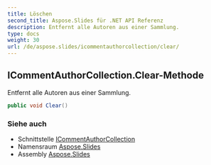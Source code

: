 ```yaml
---
title: Löschen
second_title: Aspose.Slides für .NET API Referenz
description: Entfernt alle Autoren aus einer Sammlung.
type: docs
weight: 30
url: /de/aspose.slides/icommentauthorcollection/clear/
---
```


## ICommentAuthorCollection.Clear-Methode

Entfernt alle Autoren aus einer Sammlung.

```csharp
public void Clear()
```

### Siehe auch

* Schnittstelle [ICommentAuthorCollection](../../icommentauthorcollection)
* Namensraum [Aspose.Slides](../../icommentauthorcollection)
* Assembly [Aspose.Slides](../../../)

<!-- DO NOT EDIT: generiert von xmldocmd für Aspose.Slides.dll -->